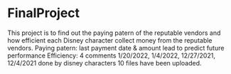 # FinalProject
This project is to find out the paying patern of the reputable vendors and how efficient each Disney character collect money from the reputable vendors.
Paying patern: last payment date & amount lead to predict future performance
Efficiency: 4 comments 1/20/2022, 1/4/2022, 12/27/2021, 12/4/2021 done by disney characters
10 files have been uploaded.
